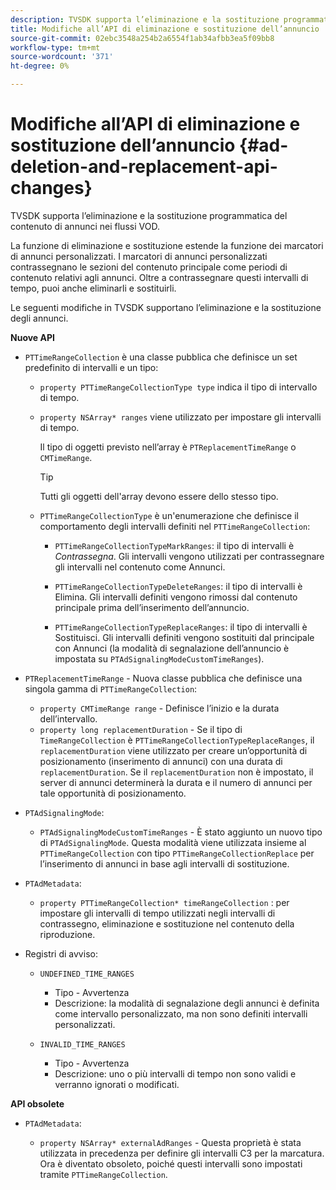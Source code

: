 ```yaml
---
description: TVSDK supporta l’eliminazione e la sostituzione programmatica del contenuto di annunci nei flussi VOD.
title: Modifiche all’API di eliminazione e sostituzione dell’annuncio
source-git-commit: 02ebc3548a254b2a6554f1ab34afbb3ea5f09bb8
workflow-type: tm+mt
source-wordcount: '371'
ht-degree: 0%

---
```


# Modifiche all’API di eliminazione e sostituzione dell’annuncio {#ad-deletion-and-replacement-api-changes}

TVSDK supporta l’eliminazione e la sostituzione programmatica del contenuto di annunci nei flussi VOD.

La funzione di eliminazione e sostituzione estende la funzione dei marcatori di annunci personalizzati. I marcatori di annunci personalizzati contrassegnano le sezioni del contenuto principale come periodi di contenuto relativi agli annunci. Oltre a contrassegnare questi intervalli di tempo, puoi anche eliminarli e sostituirli.

<!--<a id="section_7A90BFE99F1A4D908D6DDB0B49FA1199"></a>-->

Le seguenti modifiche in TVSDK supportano l’eliminazione e la sostituzione degli annunci.

**Nuove API**

* `PTTimeRangeCollection` è una classe pubblica che definisce un set predefinito di intervalli e un tipo:

   * `property PTTimeRangeCollectionType type` indica il tipo di intervallo di tempo.
   * `property NSArray* ranges` viene utilizzato per impostare gli intervalli di tempo.

     Il tipo di oggetti previsto nell’array è `PTReplacementTimeRange` o `CMTimeRange`.

     >[!TIP]
     >
     >Tutti gli oggetti dell&#39;array devono essere dello stesso tipo.

   * `PTTimeRangeCollectionType` è un&#39;enumerazione che definisce il comportamento degli intervalli definiti nel `PTTimeRangeCollection`:

      * `PTTimeRangeCollectionTypeMarkRanges`: il tipo di intervalli è *Contrassegna*. Gli intervalli vengono utilizzati per contrassegnare gli intervalli nel contenuto come Annunci.

      * `PTTimeRangeCollectionTypeDeleteRanges`: il tipo di intervalli è Elimina. Gli intervalli definiti vengono rimossi dal contenuto principale prima dell’inserimento dell’annuncio.
      * `PTTimeRangeCollectionTypeReplaceRanges`: il tipo di intervalli è Sostituisci. Gli intervalli definiti vengono sostituiti dal principale con Annunci (la modalità di segnalazione dell’annuncio è impostata su `PTAdSignalingModeCustomTimeRanges`).

* `PTReplacementTimeRange` - Nuova classe pubblica che definisce una singola gamma di `PTTimeRangeCollection`:

   * `property CMTimeRange range` - Definisce l’inizio e la durata dell’intervallo.
   * `property long replacementDuration` - Se il tipo di `TimeRangeCollection` è `PTTimeRangeCollectionTypeReplaceRanges`, il `replacementDuration` viene utilizzato per creare un’opportunità di posizionamento (inserimento di annunci) con una durata di `replacementDuration`. Se il `replacementDuration` non è impostato, il server di annunci determinerà la durata e il numero di annunci per tale opportunità di posizionamento.

* `PTAdSignalingMode`:

   * `PTAdSignalingModeCustomTimeRanges` - È stato aggiunto un nuovo tipo di `PTAdSignalingMode`. Questa modalità viene utilizzata insieme al `PTTimeRangeCollection` con tipo `PTTimeRangeCollectionReplace` per l’inserimento di annunci in base agli intervalli di sostituzione.

* `PTAdMetadata`:

   * `property PTTimeRangeCollection* timeRangeCollection` : per impostare gli intervalli di tempo utilizzati negli intervalli di contrassegno, eliminazione e sostituzione nel contenuto della riproduzione.

* Registri di avviso:

   * `UNDEFINED_TIME_RANGES`

      * Tipo - Avvertenza
      * Descrizione: la modalità di segnalazione degli annunci è definita come intervallo personalizzato, ma non sono definiti intervalli personalizzati.

   * `INVALID_TIME_RANGES`

      * Tipo - Avvertenza
      * Descrizione: uno o più intervalli di tempo non sono validi e verranno ignorati o modificati.

**API obsolete**

* `PTAdMetadata`:

   * `property NSArray* externalAdRanges` - Questa proprietà è stata utilizzata in precedenza per definire gli intervalli C3 per la marcatura. Ora è diventato obsoleto, poiché questi intervalli sono impostati tramite `PTTimeRangeCollection`.
